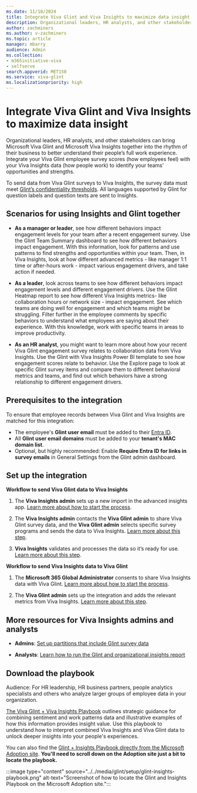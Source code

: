 ```yaml
---
ms.date: 11/18/2024
title: Integrate Viva Glint and Viva Insights to maximize data insight 
description: Organizational leaders, HR analysts, and other stakeholders can bring Microsoft Viva Glint and Microsoft Viva Insights together into their business to better understand their people’s full work experience. 
author: zachminers
ms.author: v-zachminers
ms.topic: article
manager: mbarry
audience: Admin
ms.collection:  
- m365initiative-viva
- selfserve 
search.appverid: MET150 
ms.service: viva-glint
ms.localizationpriority: high
---
```


# Integrate Viva Glint and Viva Insights to maximize data insight 

Organizational leaders, HR analysts, and other stakeholders can bring Microsoft Viva Glint and Microsoft Viva Insights together into the rhythm of their business to better understand their people’s full work experience. Integrate your Viva Glint employee survey scores (how employees feel) with your Viva Insights data (how people work) to identify your teams’ opportunities and strengths. 

To send data from Viva Glint surveys to Viva Insights, the survey data must meet [Glint’s confidentiality thresholds](/viva/glint/setup/manage-confidentiality-thresholds). All languages supported by Glint for question labels and question texts are sent to Insights.

## Scenarios for using Insights and Glint together 

- **As a manager or leader**, see how different behaviors impact engagement levels for your team after a recent engagement survey. Use the Glint Team Summary dashboard to see how different behaviors impact engagement.   With this information, look for patterns and use patterns to find strengths and opportunities within your team. Then, in Viva Insights, look at how different advanced metrics - like manager 1:1 time or after-hours work - impact various engagement drivers, and take action if needed.     

- **As a leader**, look across teams to see how different behaviors impact engagement levels and different engagement drivers. Use the Glint Heatmap report to see how different Viva Insights metrics- like collaboration hours or network size - impact engagement. See which teams are doing well for engagement and which teams might be struggling. Filter further in the employee comments by specific behaviors to understand what employees are saying about their experience. With this knowledge, work with specific teams in areas to improve productivity.  

- **As an HR analyst**, you might want to learn more about how your recent Viva Glint engagement survey relates to collaboration data from Viva Insights. Use the Glint with Viva Insights Power BI template to see how engagement scores relate to behavior. Use the Explore page to look at specific Glint survey items and compare them to different behavioral metrics and teams, and find out which behaviors have a strong relationship to different engagement drivers.

## Prerequisites to the integration

To ensure that employee records between Viva Glint and Viva Insights are matched for this integration:

- The employee's **Glint user email** must be added to their [Entra ID](https://go.microsoft.com/fwlink/?linkid=2238425).
- All **Glint user email domains** must be added to your **tenant's MAC domain list**.
- Optional, but highly recommended: Enable **Require Entra ID for links in survey emails** in General Settings from the Glint admin  dashboard.

## Set up the integration

**Workflow to send Viva Glint data to Viva Insights**

1. The **Viva Insights admin** sets up a new import in the advanced insights app. [Learn more about how to start the process](/viva/insights/advanced/admin/import-survey-glint).

2. The **Viva Insights admin** contacts the **Viva Glint admin** to share Viva Glint survey data, and the **Viva Glint admin** selects specific survey programs and sends the data to Viva Insights. [Learn more about this step](/viva/glint/setup/insights-integration).

3. **Viva Insights** validates and processes the data so it’s ready for use. [Learn more about this step](/viva/insights/advanced/admin/import-survey-glint#3-data-validation-and-processing).

**Workflow to send Viva Insights data to Viva Glint**

1. The **Microsoft 365 Global Administrator** consents to share Viva Insights data with Viva Glint. [Learn more about how to start the process](/viva/insights/advanced/admin/export-insights-data-glint).

2. The **Viva Glint admin** sets up the integration and adds the relevant metrics from Viva Insights. [Learn more about this step](/viva/glint/setup/insights-to-glint).

## More resources for Viva Insights admins and analysts

* **Admins**: [Set up partitions that include Glint survey data](/viva/insights/advanced/admin/partitions)

* **Analysts**: [Learn how to run the Glint and organizational insights report](/viva/insights/advanced/analyst/templates/glint)

## Download the playbook

Audience: For HR leadership, HR business partners, people analytics specialists and others who analyze larger groups of employee data in your organization. 

[The Viva Glint + Viva Insights Playbook](https://adoption.microsoft.com/files/viva/glint/Microsoft-Viva-Glint_Insights-playbook.pdf) outlines strategic guidance for combining sentiment and work patterns data and illustrative examples of how this information provides insight value. Use this playbook to understand how to interpret combined Viva Insights and Viva Glint data to unlock deeper insights into your people's experiences.


You can also find the [Glint + Insights Playbook directly from the Microsoft Adoption site](https://adoption.microsoft.com/viva/glint/). **You'll need to scroll down on the Adoption site just a bit to locate the playbook.**

:::image type="content" source="../../media/glint/setup/glint-insights-playbook.png" alt-text="Screenshot of how to locate the Glint and Insights Playbook on the Microsoft Adoption site.":::
